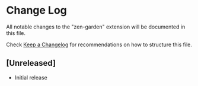 # Change Log

All notable changes to the "zen-garden" extension will be documented in this file.

Check [Keep a Changelog](http://keepachangelog.com/) for recommendations on how to structure this file.

## [Unreleased]

- Initial release
